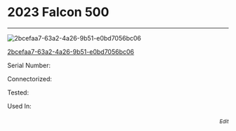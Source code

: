 # **2023 Falcon 500**
---

![2bcefaa7-63a2-4a26-9b51-e0bd7056bc06](https://mcquaidrobotics.github.io/inv/images/2bcefaa7-63a2-4a26-9b51-e0bd7056bc06.png)

[2bcefaa7-63a2-4a26-9b51-e0bd7056bc06](https://mcquaidrobotics.github.io/inv/images/labels/lb-2bcefaa7-63a2-4a26-9b51-e0bd7056bc06.png)

Serial Number: 

Connectorized: 

Tested: 

Used In: 


###### [<div style="text-align: right"><sub>Edit</sub></div>](https://github.com/McQuaidRobotics/inv/blob/main/guids/2bcefaa7-63a2-4a26-9b51-e0bd7056bc06.md)

